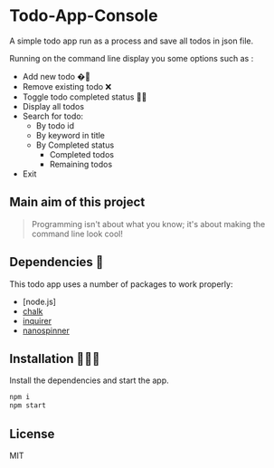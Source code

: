 # Todo-App-Console
A simple todo app run as a process and save all todos in json file.

Running on the command line display you some options such as :
* Add new todo �📃
* Remove existing todo ❌
* Toggle todo completed status 👌🏻
* Display all todos
* Search for todo:
  * By todo id
  * By keyword in title
  * By Completed status
    * Completed todos
    * Remaining todos
* Exit 


## Main aim of this project

> Programming isn't about what you know; it's about making the command line look cool!

## Dependencies 🏬

This todo app uses a number of packages to work properly:
- [node.js]
- [chalk](https://www.npmjs.com/package/chalk)
- [inquirer](https://www.npmjs.com/package/inquirer)
- [nanospinner](https://www.npmjs.com/package/nanospinner)

## Installation 👨🏻‍🏫

Install the dependencies and start the app.

```sh
npm i
npm start
```

## License 

MIT
